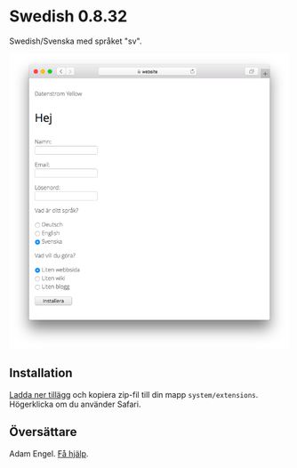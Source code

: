 # Swedish 0.8.32

Swedish/Svenska med språket "sv".

<p align="center"><img src="swedish-screenshot.png?raw=true" alt="Screenshot"></p>

## Installation

[Ladda ner tillägg](https://github.com/datenstrom/yellow-extensions/raw/master/downloads/swedish.zip) och kopiera zip-fil till din mapp `system/extensions`. Högerklicka om du använder Safari.

## Översättare

Adam Engel. [Få hjälp](https://datenstrom.se/sv/yellow/help/).
